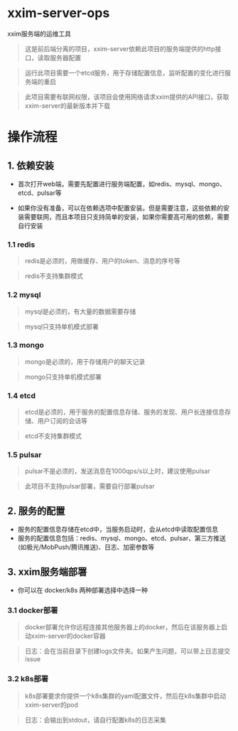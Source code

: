 # xxim-server-ops
xxim服务端的运维工具

> 这是前后端分离的项目，xxim-server依赖此项目的服务端提供的http接口，读取服务器配置

> 运行此项目需要一个etcd服务，用于存储配置信息，监听配置的变化进行服务端的重启

> 此项目需要有联网权限，该项目会使用网络请求xxim提供的API接口，获取xxim-server的最新版本并下载 

# 操作流程

## 1. 依赖安装

- 首次打开web端，需要先配置进行服务端配置，如redis、mysql、mongo、etcd、pulsar等

- 如果你没有准备，可以在依赖选项中配置安装。但是需要注意，这些依赖的安装需要联网，而且本项目只支持简单的安装，如果你需要高可用的依赖，需要自行安装

### 1.1 redis

> redis是必须的，用做缓存、用户的token、消息的序号等

> redis不支持集群模式 

### 1.2 mysql

> mysql是必须的，有大量的数据需要存储

> mysql只支持单机模式部署

### 1.3 mongo

> mongo是必须的，用于存储用户的聊天记录

> mongo只支持单机模式部署

### 1.4 etcd

> etcd是必须的，用于服务的配置信息存储、服务的发现、用户长连接信息存储、用户订阅的会话等

> etcd不支持集群模式

### 1.5 pulsar

> pulsar不是必须的，发送消息在1000qps/s以上时，建议使用pulsar

> 此项目不支持pulsar部署，需要自行部署pulsar

## 2. 服务的配置

- 服务的配置信息存储在etcd中，当服务启动时，会从etcd中读取配置信息
- 服务的配置信息包括：redis、mysql、mongo、etcd、pulsar、第三方推送(如极光/MobPush/腾讯推送)、日志、加密参数等

## 3. xxim服务端部署

- 你可以在 docker/k8s 两种部署选择中选择一种

### 3.1 docker部署

> docker部署允许你远程连接其他服务器上的docker，然后在该服务器上启动xxim-server的docker容器

> 日志：会在当前目录下创建logs文件夹。如果产生问题，可以带上日志提交issue

### 3.2 k8s部署

> k8s部署要求你提供一个k8s集群的yaml配置文件，然后在k8s集群中启动xxim-server的pod

> 日志：会输出到stdout，请自行配置k8s的日志采集
